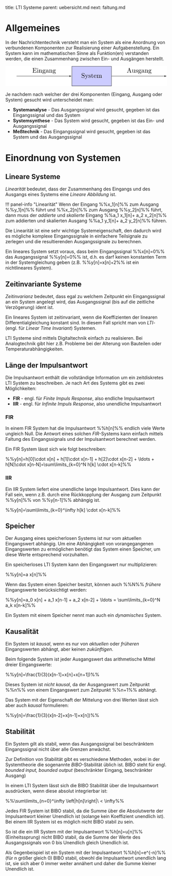 title: LTI Systeme
parent: uebersicht.md
next: faltung.md

# Allgemeines

In der Nachrichtentechnik versteht man ein System als eine Anordnung von verbundenen Komponenten zur Realisierung einer
Aufgabenstellung. Ein System kann im mathematischen Sinne als Funktion(en) verstanden werden, die einen Zusammenhang
zwischen Ein- und Ausgängen herstellt.

![Systeme](system.svg)

Je nachdem nach welcher der drei Komponenten (Eingang, Ausgang oder System) gesucht wird unterscheidet man:

* **Systemanalyse** - Das Ausgangssignal wird gesucht, gegeben ist das Eingangssignal und das System
* **Systemsynthese** - Das System wird gesucht, gegeben ist das Ein- und Ausgangssignal
* **Meßtechnik** - Das Eingangssignal wird gesucht, gegeben ist das System und das Ausgangssignal

# Einordnung von Systemen
## Lineare Systeme
*Linearität* bedeutet, dass der Zusammenhang des Eingangs und des Ausgangs eines Systems eine *Lineare Abbildung* ist.

!!! panel-info "Linearität"
    Wenn der Eingang %%x_1[n]%% zum Ausgang %%y_1[n]%% führt und %%x_2[n]%% zum Ausgang %%y_2[n]%% führt, dann muss der
    *addierte* und *skalierte* Eingang %%a_1 x_1[n]+ a_2 x_2[n]%% zum addierten und skalierten Ausgang
    %%a_1 y_1[n]+ a_2 y_2[n]%% führen.

Die Linearität ist eine sehr wichtige Systemeigenschaft, den dadurch wird es mögliche komplexe Eingangssignale in
einfachere Teilsignale zu zerlegen und die resultierenden Ausgangssignale zu berechnen.

Ein lineares System setzt voraus, dass beim Eingangssignal %%x[n]=0%% das Ausgangssignal %%y[n]=0%% ist, d.h. es darf
keinen konstanten Term in der Systemgleichung geben (z.B. %%y[n]=x[n]+2%% ist ein nichtlineares System).

## Zeitinvariante Systeme
*Zeitinvarianz* bedeutet, dass egal zu welchem Zeitpunkt ein Eingangssignal an ein System angelegt wird, das
Ausgangssignal (bis auf die zeitliche Verzögerung) ident ist.

Ein lineares System ist zeitinvariant, wenn die Koeffizienten der linearen Differentialgleichung konstant sind. In diesem
Fall spricht man von *LTI*- (engl. für *Linear Time Invariant*) Systemen.

LTI Systeme sind mittels Digitaltechnik einfach zu realisieren. Bei Analogtechnik gibt hier z.B. Probleme bei der
Alterung von Bauteilen oder Temperaturabhängigkeiten.

## Länge der Impulsantwort
Die Impulsantwort enthält die vollständige Information um ein zeitdiskretes LTI System zu beschreiben. Je nach Art
des Systems gibt es zwei Möglichkeiten:

* **FIR** - engl. für *Finite Impuls Response*, also endliche Impulsantwort
* **IIR** - engl. für *Infinite Impuls Response*, also unendliche Impulsantwort

### FIR
In einem FIR System hat die Impulsantwort %%h[n]%% endlich viele Werte ungleich Null. Die Antwort
eines solchen *FIR*-Systems kann einfach mittels Faltung des Eingangssignals und der Impulsantwort berechnet werden.

Ein FIR System lässt sich wie folgt beschreiben:

%%y[n]=h[0]\cdot x[n] + h[1]\cdot x[n-1] + h[2]\cdot x[n-2] + \ldots + h[N]\cdot x[n-N]=\sum\limits_{k=0}^N h[k] \cdot x[n-k]%%

### IIR
Ein IIR System liefert eine unendliche lange Impulsantwort. Dies kann der Fall sein, wenn z.B. durch eine Rückkopplung
der Ausgang zum Zeitpunkt %%y[n]%% von %%y[n-1]%% abhängig ist.

%%y[n]=\sum\limits_{k=0}^\infty h[k] \cdot x[n-k]%%

## Speicher
Der Ausgang eines speicherlosen Systems ist nur vom aktuellen Eingangswert abhängig. Um eine Abhängigkeit von
vorangegangenen Eingangswerten zu ermöglichen benötigt das System einen Speicher, um diese Werte entsprechend
vorzuhalten.

Ein speicherloses LTI System kann den Eingangswert nur multiplizieren:

%%y[n]=a x[n]%%

Wenn das System einen Speicher besitzt, können auch %%N%% *frühere* Eingangswerte berücksichtigt werden:

%%y[n]=a_0 x[n] + a_1 x[n-1] + a_2 x[n-2] + \ldots = \sum\limits_{k=0}^N a_k x[n-k]%%

Ein System mit einem Speicher nennt man auch ein *dynamisches* System.

## Kausalität
Ein System ist *kausal*, wenn es nur von *aktuellen* oder *früheren* Eingangswerten abhängt, aber keinen *zukünftigen*.

Beim folgende System ist jeder Ausgangswert das arithmetische Mittel dreier Eingangswerte:

%%y[n]=\frac{1}{3}(x[n-1]+x[n]+x[n+1])%%

Dieses System ist *nicht kausal*, da der Ausgangswert zum Zeitpunkt %%n%% von einem Eingangswert zum Zeitpunkt %%n+1%%
abhängt.

Das System mit der Eigenschaft der Mittelung von drei Werten lässt sich aber auch *kausal* formulieren:

%%y[n]=\frac{1}{3}(x[n-2]+x[n-1]+x[n])%%

## Stabilität
Ein System gilt als stabil, wenn das Ausgangssignal bei beschränktem Eingangssignal nicht über alle Grenzen anwächst.

Zur Definition von Stabilität gibt es verschiedene Methoden, wobei in der Systemtheorie die sogenannte *BIBO*-Stabilität
üblich ist. BIBO steht für engl. *bounded input, bounded output* (beschränkter Eingang, beschränkter Ausgang)

In einem LTI System lässt sich die BIBO Stabilität über die Impulsantwort ausdrücken, wenn diese absolut integrierbar
ist:

%%\sum\limits_{n=0}^\infty \left|h[n]\right|\ < \infty%%

Jedes FIR System ist BIBO stabil, da die Summe über die Absolutwerte der Impulsantwort kleiner Unendlich ist (solange
kein Koeffizient unendlich ist). Bei einem IIR System ist es möglich nicht BIBO stabil zu sein.

So ist die ein IIR System mit der Impulsantwort %%h[n]=u[n]%% (Einheitssprung) nicht BIBO stabil, da die Summe der Werte des
Ausgangssignals von 0 bis Unendlich gleich Unendlich ist.

Als Gegenbeispiel ist ein System mit der Impulsantwort %%h[n]=e^{-n}%% (für n größer gleich 0) BIBO stabil, obwohl
die Impulsantwort unendlich lang ist, sie sich aber 0 immer weiter annähert und daher die Summe kleiner Unendlich ist.
